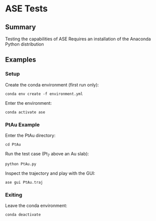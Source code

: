 # ASE Tests

## Summary

Testing the capabilities of ASE
Requires an installation of the Anaconda Python distribution

## Examples

### Setup
Create the conda environment (first run only):
```
conda env create -f environment.yml
```

Enter the environment:
```
conda activate ase
```

### PtAu Example

Enter the PtAu directory:
```
cd PtAu
```

Run the test case (Pt<sub>7</sub> above an Au slab):
```
python PtAu.py
```

Inspect the trajectory and play with the GUI:
```
ase gui PtAu.traj
```

### Exiting

Leave the conda environment:
```
conda deactivate
```
